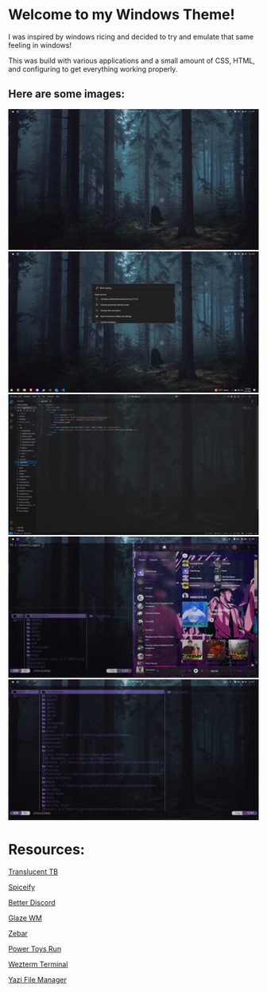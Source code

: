 # Welcome to my Windows Theme!

I was inspired by windows ricing and decided to try and emulate that same feeling in windows! 

This was build with various applications and a small amount of CSS, HTML, and configuring to get everything working properly.

## Here are some images:
![image](https://raw.githubusercontent.com/LoganNeally/Windows-Theme/e8d6351ed2d056ad27ca2e9a083b8ae33c643529/Windows%20Desktop.png)
![image](https://raw.githubusercontent.com/LoganNeally/Windows-Theme/e8d6351ed2d056ad27ca2e9a083b8ae33c643529/TB%20and%20PT%20Run.png)
![image](https://raw.githubusercontent.com/LoganNeally/Windows-Theme/e8d6351ed2d056ad27ca2e9a083b8ae33c643529/Windows%20VScode.png)
![image](https://raw.githubusercontent.com/LoganNeally/Windows-Theme/e8d6351ed2d056ad27ca2e9a083b8ae33c643529/Windows%20Image.png)
![image](https://raw.githubusercontent.com/LoganNeally/Windows-Theme/e8d6351ed2d056ad27ca2e9a083b8ae33c643529/Windows%20Yazi.png)

# Resources:

[Translucent TB](https://apps.microsoft.com/detail/9pf4kz2vn4w9?hl=en-US&gl=US)

[Spiceify](https://spicetify.app/)

[Better Discord](https://betterdiscord.app/)

[Glaze WM](https://github.com/glzr-io/glazewm)

[Zebar](https://github.com/glzr-io/zebar)

[Power Toys Run](https://github.com/microsoft/PowerToys)

[Wezterm Terminal](https://github.com/wezterm/wezterm)

[Yazi File Manager](https://github.com/sxyazi/yazi)
